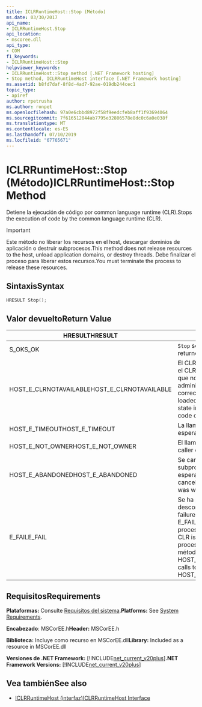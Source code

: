 ```yaml
---
title: ICLRRuntimeHost::Stop (Método)
ms.date: 03/30/2017
api_name:
- ICLRRuntimeHost.Stop
api_location:
- mscoree.dll
api_type:
- COM
f1_keywords:
- ICLRRuntimeHost::Stop
helpviewer_keywords:
- ICLRRuntimeHost::Stop method [.NET Framework hosting]
- Stop method, ICLRRuntimeHost interface [.NET Framework hosting]
ms.assetid: b8fd7daf-8f8d-4ad7-92ae-019db244cec1
topic_type:
- apiref
author: rpetrusha
ms.author: ronpet
ms.openlocfilehash: 97a0e6cbbd8972f58f9eedcfeb8aff1f93694064
ms.sourcegitcommit: 7f616512044ab7795e32806578e8dc0c6a0e038f
ms.translationtype: MT
ms.contentlocale: es-ES
ms.lasthandoff: 07/10/2019
ms.locfileid: "67765671"
---
```

# <a name="iclrruntimehoststop-method"></a><span data-ttu-id="a4d0c-102">ICLRRuntimeHost::Stop (Método)</span><span class="sxs-lookup"><span data-stu-id="a4d0c-102">ICLRRuntimeHost::Stop Method</span></span>
<span data-ttu-id="a4d0c-103">Detiene la ejecución de código por common language runtime (CLR).</span><span class="sxs-lookup"><span data-stu-id="a4d0c-103">Stops the execution of code by the common language runtime (CLR).</span></span>  
  
> [!IMPORTANT]
>  <span data-ttu-id="a4d0c-104">Este método no liberar los recursos en el host, descargar dominios de aplicación o destruir subprocesos.</span><span class="sxs-lookup"><span data-stu-id="a4d0c-104">This method does not release resources to the host, unload application domains, or destroy threads.</span></span> <span data-ttu-id="a4d0c-105">Debe finalizar el proceso para liberar estos recursos.</span><span class="sxs-lookup"><span data-stu-id="a4d0c-105">You must terminate the process to release these resources.</span></span>  
  
## <a name="syntax"></a><span data-ttu-id="a4d0c-106">Sintaxis</span><span class="sxs-lookup"><span data-stu-id="a4d0c-106">Syntax</span></span>  
  
```cpp  
HRESULT Stop();  
```  
  
## <a name="return-value"></a><span data-ttu-id="a4d0c-107">Valor devuelto</span><span class="sxs-lookup"><span data-stu-id="a4d0c-107">Return Value</span></span>  
  
|<span data-ttu-id="a4d0c-108">HRESULT</span><span class="sxs-lookup"><span data-stu-id="a4d0c-108">HRESULT</span></span>|<span data-ttu-id="a4d0c-109">DESCRIPCIÓN</span><span class="sxs-lookup"><span data-stu-id="a4d0c-109">Description</span></span>|  
|-------------|-----------------|  
|<span data-ttu-id="a4d0c-110">S_OK</span><span class="sxs-lookup"><span data-stu-id="a4d0c-110">S_OK</span></span>|<span data-ttu-id="a4d0c-111">`Stop` se devolvió correctamente.</span><span class="sxs-lookup"><span data-stu-id="a4d0c-111">`Stop` returned successfully.</span></span>|  
|<span data-ttu-id="a4d0c-112">HOST_E_CLRNOTAVAILABLE</span><span class="sxs-lookup"><span data-stu-id="a4d0c-112">HOST_E_CLRNOTAVAILABLE</span></span>|<span data-ttu-id="a4d0c-113">El CLR no se ha cargado en un proceso o el CLR se encuentra en un estado en el que no se puede ejecutar código administrado o procesar la llamada correctamente.</span><span class="sxs-lookup"><span data-stu-id="a4d0c-113">The CLR has not been loaded into a process, or the CLR is in a state in which it cannot run managed code or process the call successfully.</span></span>|  
|<span data-ttu-id="a4d0c-114">HOST_E_TIMEOUT</span><span class="sxs-lookup"><span data-stu-id="a4d0c-114">HOST_E_TIMEOUT</span></span>|<span data-ttu-id="a4d0c-115">La llamada ha agotado el tiempo de espera.</span><span class="sxs-lookup"><span data-stu-id="a4d0c-115">The call timed out.</span></span>|  
|<span data-ttu-id="a4d0c-116">HOST_E_NOT_OWNER</span><span class="sxs-lookup"><span data-stu-id="a4d0c-116">HOST_E_NOT_OWNER</span></span>|<span data-ttu-id="a4d0c-117">El llamador no posee el bloqueo.</span><span class="sxs-lookup"><span data-stu-id="a4d0c-117">The caller does not own the lock.</span></span>|  
|<span data-ttu-id="a4d0c-118">HOST_E_ABANDONED</span><span class="sxs-lookup"><span data-stu-id="a4d0c-118">HOST_E_ABANDONED</span></span>|<span data-ttu-id="a4d0c-119">Se canceló un evento mientras un subproceso bloqueado o fibra estaba esperando en ella.</span><span class="sxs-lookup"><span data-stu-id="a4d0c-119">An event was canceled while a blocked thread or fiber was waiting on it.</span></span>|  
|<span data-ttu-id="a4d0c-120">E_FAIL</span><span class="sxs-lookup"><span data-stu-id="a4d0c-120">E_FAIL</span></span>|<span data-ttu-id="a4d0c-121">Se ha producido un error irrecuperable desconocido.</span><span class="sxs-lookup"><span data-stu-id="a4d0c-121">An unknown catastrophic failure occurred.</span></span> <span data-ttu-id="a4d0c-122">Si el método devuelve E_FAIL, CLR ya no es utilizable dentro del proceso.</span><span class="sxs-lookup"><span data-stu-id="a4d0c-122">If a method returns E_FAIL, the CLR is no longer usable within the process.</span></span> <span data-ttu-id="a4d0c-123">Las llamadas posteriores a métodos de hospedaje devuelven HOST_E_CLRNOTAVAILABLE.</span><span class="sxs-lookup"><span data-stu-id="a4d0c-123">Subsequent calls to hosting methods return HOST_E_CLRNOTAVAILABLE.</span></span>|  
  
## <a name="requirements"></a><span data-ttu-id="a4d0c-124">Requisitos</span><span class="sxs-lookup"><span data-stu-id="a4d0c-124">Requirements</span></span>  
 <span data-ttu-id="a4d0c-125">**Plataformas:** Consulte [Requisitos del sistema](../../../../docs/framework/get-started/system-requirements.md).</span><span class="sxs-lookup"><span data-stu-id="a4d0c-125">**Platforms:** See [System Requirements](../../../../docs/framework/get-started/system-requirements.md).</span></span>  
  
 <span data-ttu-id="a4d0c-126">**Encabezado**: MSCorEE.h</span><span class="sxs-lookup"><span data-stu-id="a4d0c-126">**Header:** MSCorEE.h</span></span>  
  
 <span data-ttu-id="a4d0c-127">**Biblioteca:** Incluye como recurso en MSCorEE.dll</span><span class="sxs-lookup"><span data-stu-id="a4d0c-127">**Library:** Included as a resource in MSCorEE.dll</span></span>  
  
 <span data-ttu-id="a4d0c-128">**Versiones de .NET Framework:** [!INCLUDE[net_current_v20plus](../../../../includes/net-current-v20plus-md.md)]</span><span class="sxs-lookup"><span data-stu-id="a4d0c-128">**.NET Framework Versions:** [!INCLUDE[net_current_v20plus](../../../../includes/net-current-v20plus-md.md)]</span></span>  
  
## <a name="see-also"></a><span data-ttu-id="a4d0c-129">Vea también</span><span class="sxs-lookup"><span data-stu-id="a4d0c-129">See also</span></span>

- [<span data-ttu-id="a4d0c-130">ICLRRuntimeHost (interfaz)</span><span class="sxs-lookup"><span data-stu-id="a4d0c-130">ICLRRuntimeHost Interface</span></span>](../../../../docs/framework/unmanaged-api/hosting/iclrruntimehost-interface.md)
